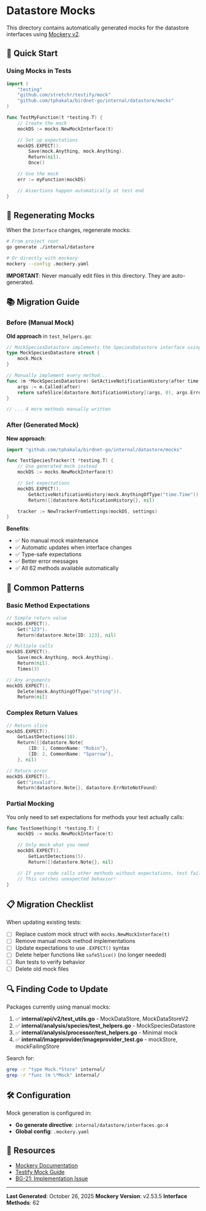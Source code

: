 # Datastore Mocks

This directory contains automatically generated mocks for the datastore interfaces using [Mockery v2](https://vektra.github.io/mockery/).

## 🚀 Quick Start

### Using Mocks in Tests

```go
import (
    "testing"
    "github.com/stretchr/testify/mock"
    "github.com/tphakala/birdnet-go/internal/datastore/mocks"
)

func TestMyFunction(t *testing.T) {
    // Create the mock
    mockDS := mocks.NewMockInterface(t)

    // Set up expectations
    mockDS.EXPECT().
        Save(mock.Anything, mock.Anything).
        Return(nil).
        Once()

    // Use the mock
    err := myFunction(mockDS)

    // Assertions happen automatically at test end
}
```

## 🔄 Regenerating Mocks

When the `Interface` changes, regenerate mocks:

```bash
# From project root
go generate ./internal/datastore

# Or directly with mockery
mockery --config .mockery.yaml
```

**IMPORTANT**: Never manually edit files in this directory. They are auto-generated.

## 📚 Migration Guide

### Before (Manual Mock)

**Old approach** in `test_helpers.go`:

```go
// MockSpeciesDatastore implements the SpeciesDatastore interface using testify/mock
type MockSpeciesDatastore struct {
    mock.Mock
}

// Manually implement every method...
func (m *MockSpeciesDatastore) GetActiveNotificationHistory(after time.Time) ([]datastore.NotificationHistory, error) {
    args := m.Called(after)
    return safeSlice[datastore.NotificationHistory](args, 0), args.Error(1)
}

// ... 4 more methods manually written
```

### After (Generated Mock)

**New approach**:

```go
import "github.com/tphakala/birdnet-go/internal/datastore/mocks"

func TestSpeciesTracker(t *testing.T) {
    // Use generated mock instead
    mockDS := mocks.NewMockInterface(t)

    // Set expectations
    mockDS.EXPECT().
        GetActiveNotificationHistory(mock.AnythingOfType("time.Time")).
        Return([]datastore.NotificationHistory{}, nil)

    tracker := NewTrackerFromSettings(mockDS, settings)
}
```

**Benefits**:
- ✅ No manual mock maintenance
- ✅ Automatic updates when interface changes
- ✅ Type-safe expectations
- ✅ Better error messages
- ✅ All 62 methods available automatically

## 🎯 Common Patterns

### Basic Method Expectations

```go
// Simple return value
mockDS.EXPECT().
    Get("123").
    Return(datastore.Note{ID: 123}, nil)

// Multiple calls
mockDS.EXPECT().
    Save(mock.Anything, mock.Anything).
    Return(nil).
    Times(3)

// Any arguments
mockDS.EXPECT().
    Delete(mock.AnythingOfType("string")).
    Return(nil)
```

### Complex Return Values

```go
// Return slice
mockDS.EXPECT().
    GetLastDetections(10).
    Return([]datastore.Note{
        {ID: 1, CommonName: "Robin"},
        {ID: 2, CommonName: "Sparrow"},
    }, nil)

// Return error
mockDS.EXPECT().
    Get("invalid").
    Return(datastore.Note{}, datastore.ErrNoteNotFound)
```

### Partial Mocking

You only need to set expectations for methods your test actually calls:

```go
func TestSomething(t *testing.T) {
    mockDS := mocks.NewMockInterface(t)

    // Only mock what you need
    mockDS.EXPECT().
        GetLastDetections(5).
        Return([]datastore.Note{}, nil)

    // If your code calls other methods without expectations, test fails
    // This catches unexpected behavior!
}
```

## 📋 Migration Checklist

When updating existing tests:

- [ ] Replace custom mock struct with `mocks.NewMockInterface(t)`
- [ ] Remove manual mock method implementations
- [ ] Update expectations to use `.EXPECT()` syntax
- [ ] Delete helper functions like `safeSlice()` (no longer needed)
- [ ] Run tests to verify behavior
- [ ] Delete old mock files

## 🔍 Finding Code to Update

Packages currently using manual mocks:

1. ✅ **internal/api/v2/test_utils.go** - MockDataStore, MockDataStoreV2
2. ✅ **internal/analysis/species/test_helpers.go** - MockSpeciesDatastore
3. ✅ **internal/analysis/processor/test_helpers.go** - Minimal mock
4. ✅ **internal/imageprovider/imageprovider_test.go** - mockStore, mockFailingStore

Search for:
```bash
grep -r "type Mock.*Store" internal/
grep -r "func (m \*Mock" internal/
```

## 🛠️ Configuration

Mock generation is configured in:
- **Go generate directive**: `internal/datastore/interfaces.go:4`
- **Global config**: `.mockery.yaml`

## 📖 Resources

- [Mockery Documentation](https://vektra.github.io/mockery/)
- [Testify Mock Guide](https://pkg.go.dev/github.com/stretchr/testify/mock)
- [BG-21: Implementation Issue](https://linear.app/birdnet-go/issue/BG-21)

---

**Last Generated**: October 26, 2025
**Mockery Version**: v2.53.5
**Interface Methods**: 62
